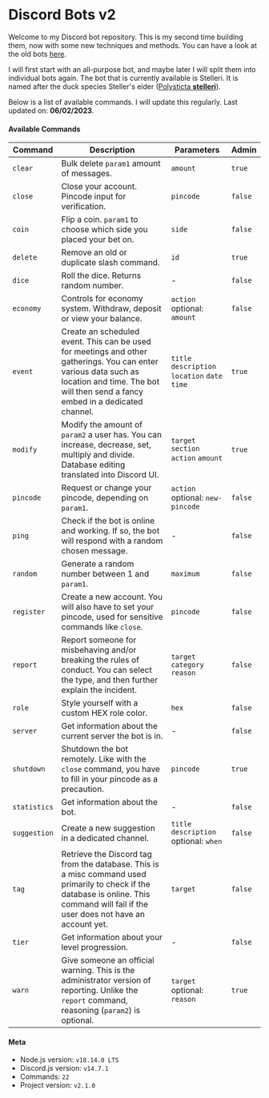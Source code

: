 # Discord Bots v2

Welcome to my Discord bot repository. This is my second time building them, now with 
some new techniques and methods. You can have a look at the old bots [here](https://github.com/PuffinKwadraat/Discord-Bots).

I will first start with an all-purpose bot, and maybe later I will split them into individual
bots again. The bot that is currently available is Stelleri. It is named after the duck species Steller's eider ([Polysticta **stelleri**](https://en.wikipedia.org/wiki/Steller%27s_eider)).

Below is a list of available commands. I will update this regularly. Last updated on:
**06/02/2023**.

#### Available Commands
| Command | Description | Parameters | Admin |
| - | - | - | - |
| `clear` | Bulk delete `param1` amount of messages. | `amount` | `true` |
| `close` | Close your account. Pincode input for verification. | `pincode` | `false` |
| `coin` | Flip a coin. `param1` to choose which side you placed your bet on. | `side` | `false` |
| `delete` | Remove an old or duplicate slash command. | `id` | `true` |
| `dice` | Roll the dice. Returns random number. | - | `false` |
| `economy` | Controls for economy system. Withdraw, deposit or view your balance. | `action` optional: `amount` | `false` |
| `event` | Create an scheduled event. This can be used for meetings and other gatherings. You can enter various data such as location and time. The bot will then send a fancy embed in a dedicated channel. | `title` `description` `location` `date` `time` | `true` |
| `modify` | Modify the amount of `param2` a user has. You can increase, decrease, set, multiply and divide. Database editing translated into Discord UI. | `target` `section` `action` `amount` | `true` |
| `pincode` | Request or change your pincode, depending on `param1`.  | `action` optional: `new-pincode` | `false` |
| `ping` | Check if the bot is online and working. If so, the bot will respond with a random chosen message. | - | `false` |
| `random` | Generate a random number between 1 and `param1`. | `maximum` | `false` |
| `register` | Create a new account. You will also have to set your pincode, used for sensitive commands like `close`. | `pincode` | `false` |
| `report` | Report someone for misbehaving and/or breaking the rules of conduct. You can select the type, and then further explain the incident. | `target` `category` `reason` | `false` |
| `role` | Style yourself with a custom HEX role color. | `hex` | `false` |
| `server` | Get information about the current server the bot is in. | - | `false` |
| `shutdown` | Shutdown the bot remotely. Like with the `close` command, you have to fill in your pincode as a precaution. | `pincode` | `true` |
| `statistics` | Get information about the bot. | - | `false` |
| `suggestion` | Create a new suggestion in a dedicated channel.  | `title` `description` optional: `when` | `false` |
| `tag` | Retrieve the Discord tag from the database. This is a misc command used primarily to check if the database is online. This command will fail if the user does not have an account yet. | `target` | `false` |
| `tier` | Get information about your level progression. | - | `false` |
| `warn` | Give someone an official warning. This is the administrator version of reporting. Unlike the `report` command, reasoning (`param2`) is optional. | `target` optional: `reason` | `true` |

#### Meta
- Node.js version: `v18.14.0 LTS`
- Discord.js version: `v14.7.1`
- Commands: `22`
- Project version: `v2.1.0`
